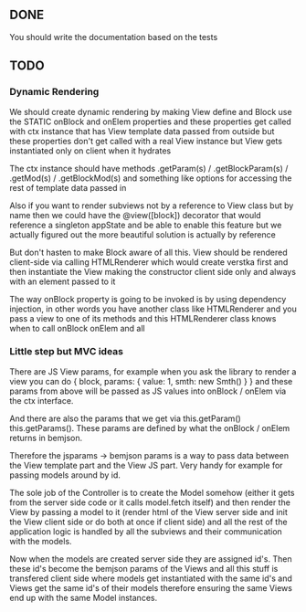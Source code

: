 ## DONE

You should write the documentation based on the tests

## TODO

### Dynamic Rendering

We should create dynamic rendering by making View define and Block use the STATIC onBlock and onElem properties and these properties get called with ctx instance that has View template data passed from outside but these properties don't get called with a real View instance but View gets instantiated only on client when it hydrates

The ctx instance should have methods .getParam(s) / .getBlockParam(s) / .getMod(s) / .getBlockMod(s) and something like options for accessing the rest of template data passed in

Also if you want to render subviews not by a reference to View class but by name then we could have the @view([block]) decorator that would reference a singleton appState and be able to enable this feature but we actually figured out the more beautiful solution is actually by reference

But don't hasten to make Block aware of all this. View should be rendered client-side via calling HTMLRenderer which would create verstka first and then instantiate the View making the constructor client side only and always with an element passed to it

The way onBlock property is going to be invoked is by using dependency injection, in other words you have another class like HTMLRenderer and you pass a view to one of its methods and this HTMLRenderer class knows when to call onBlock onElem and all

### Little step but MVC ideas

There are JS View params, for example when you ask the library to render a view you can do { block, params: { value: 1, smth: new Smth() } } and these params from above will be passed as JS values into onBlock / onElem via the ctx interface.

And there are also the params that we get via this.getParam() this.getParams(). These params are defined by what the onBlock / onElem returns in bemjson.

Therefore the jsparams -> bemjson params is a way to pass data between the View template part and the View JS part. Very handy for example for passing models around by id.

The sole job of the Controller is to create the Model somehow (either it gets from the server side code or it calls model.fetch itself) and then render the View by passing a model to it (render html of the View server side and init the View client side or do both at once if client side) and all the rest of the application logic is handled by all the subviews and their communication with the models.

Now when the models are created server side they are assigned id's. Then these id's become the bemjson params of the Views and all this stuff is transfered client side where models get instantiated with the same id's and Views get the same id's of their models therefore ensuring the same Views end up with the same Model instances.
